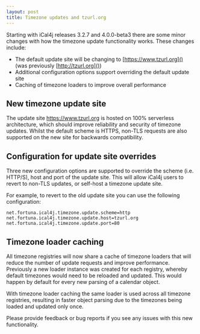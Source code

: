 ```yaml
---
layout: post
title: Timezone updates and tzurl.org
---
```


Starting with iCal4j releases 3.2.7 and 4.0.0-beta3 there are some minor changes with how the timezone update
functionality works. These changes include:

* The default update site will be changing to [https://www.tzurl.org]() (was previously [http://tzurl.org]())
* Additional configuration options support overriding the default update site
* Caching of timezone loaders to improve overall performance

## New timezone update site

The update site https://www.tzurl.org is hosted on 100% serverless architecture, which should improve
reliability and security of timezone updates. Whilst the default scheme is HTTPS, non-TLS requests are also
supported on the new site for backwards compatibility.

## Configuration for update site overrides

Three new configuration options are supported to override the scheme (i.e. HTTP/S), host and port of the update
site. This will allow iCal4j users to revert to non-TLS updates, or self-host a timezone update site.

For example, to revert to the old update site you can use the following configuration:

    net.fortuna.ical4j.timezone.update.scheme=http
    net.fortuna.ical4j.timezone.update.host=tzurl.org
    net.fortuna.ical4j.timezone.update.port=80


## Timezone loader caching

All timezone registries will now share a cache of timezone loaders that will reduce the number of update requests
and improve performance. Previously a new loader instance was created for each registry, whereby default timezones
would need to be reloaded and updated. This would happen by default for every new parsing of a calendar object.

With timezone loader caching the same loader is used across all timezone registries, resulting in faster object
parsing due to the timezones being loaded and updated only once.

Please provide feedback or bug reports if you see any issues with this new functionality.
